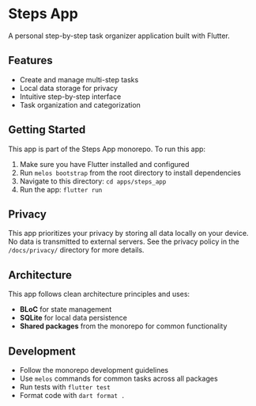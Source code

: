 # Steps App

A personal step-by-step task organizer application built with Flutter.

## Features

- Create and manage multi-step tasks
- Local data storage for privacy
- Intuitive step-by-step interface
- Task organization and categorization

## Getting Started

This app is part of the Steps App monorepo. To run this app:

1. Make sure you have Flutter installed and configured
2. Run `melos bootstrap` from the root directory to install dependencies
3. Navigate to this directory: `cd apps/steps_app`
4. Run the app: `flutter run`

## Privacy

This app prioritizes your privacy by storing all data locally on your device. No data is transmitted to external servers. See the privacy policy in the `/docs/privacy/` directory for more details.

## Architecture

This app follows clean architecture principles and uses:

- **BLoC** for state management
- **SQLite** for local data persistence  
- **Shared packages** from the monorepo for common functionality

## Development

- Follow the monorepo development guidelines
- Use `melos` commands for common tasks across all packages
- Run tests with `flutter test`
- Format code with `dart format .`